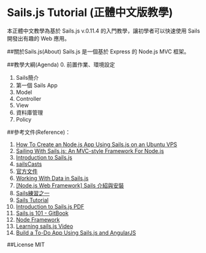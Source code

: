 # Sails.js Tutorial (正體中文版教學) 
本正體中文教學為基於 Sails.js v.0.11.4 的入門教學，讓初學者可以快速使用 Sails 開發出有趣的 Web 應用。

##關於Sails.js(About)
Sails.js 是一個基於 Express 的 Node.js MVC 框架。

##教學大綱(Agenda)
0. 前置作業、環境設定
1. Sails簡介
2. 第一個 Sails App
3. Model
4. Controller
5. View
6. 資料庫管理
7. Policy 

##參考文件(Reference)：
1. [How To Create an Node.js App Using Sails.js on an Ubuntu VPS](https://www.digitalocean.com/community/tutorials/how-to-create-an-node-js-app-using-sails-js-on-an-ubuntu-vps)
2. [Sailing With Sails.js: An MVC-style Framework For Node.js](https://www.smashingmagazine.com/2015/11/sailing-sails-js-mvc-style-framework-node-js/)
3. [Introduction to Sails.js](http://code.tutsplus.com/tutorials/introduction-to-sailsjs--net-35390)
4. [sailsCasts](http://irlnathan.github.io/sailscasts/)
5. [官方文件](http://sailsjs.org/)
6. [Working With Data in Sails.js](http://code.tutsplus.com/tutorials/working-with-data-in-sailsjs--net-31525)
7. [[Node.js Web Framework] Sails 介紹與安裝](http://blog.winwu.today/2013/12/nodejs-web-framework-sails.html)
8. [Sails練習之一](http://kennytu.github.io/blog/2015/11/16/sails-study01/)
9. [Sails Tutorial](https://github.com/jhjguxin/project-manage/tree/master/sails)
10. [Introduction to Sails.js PDF](http://techccu.csie.io/2014/slides/Session2-Introduction_to_Sails_js.pdf)
11. [Sails.js 101 - GitBook](https://www.gitbook.com/book/onlinemad/sails-js-101/details)
12. [Node Framework](http://nodeframework.com/)
13. [Learning sails.js Video](https://www.youtube.com/playlist?list=PLLxyAuVpwujMQjlsF9l_qojC31m83NOCG)
14. [Build a To-Do App Using Sails.js and AngularJS](https://scotch.io/tutorials/build-a-todo-app-using-sailsjs-and-angularjs)

##License
MIT
